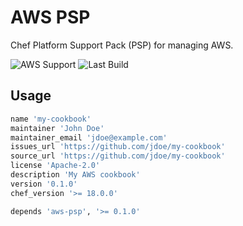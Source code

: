 # AWS PSP

Chef Platform Support Pack (PSP) for managing AWS.

![AWS Support](https://img.shields.io/badge/AWS%20Resources-593-orange)
![Last Build](https://img.shields.io/badge/Last%20build-20221123-grey)

## Usage

```ruby
name 'my-cookbook'
maintainer 'John Doe'
maintainer_email 'jdoe@example.com'
issues_url 'https://github.com/jdoe/my-cookbook'
source_url 'https://github.com/jdoe/my-cookbook'
license 'Apache-2.0'
description 'My AWS cookbook'
version '0.1.0'
chef_version '>= 18.0.0'

depends 'aws-psp', '>= 0.1.0'
```
